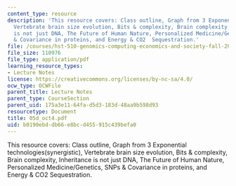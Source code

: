 ```yaml
---
content_type: resource
description: 'This resource covers: Class outline, Graph from 3 Exponential technologies(synergistic),
  Vertebrate brain size evolution, Bits & complexity, Brain complexity, Inheritance
  is not just DNA, The Future of Human Nature, Personalized Medicine/Genetics, SNPs
  & Covariance in proteins, and Energy & CO2  Sequestration.'
file: /courses/hst-510-genomics-computing-economics-and-society-fall-2005/b0190ebddb66e8bcd455915c439befa0_05d_oct4.pdf
file_size: 110976
file_type: application/pdf
learning_resource_types:
- Lecture Notes
license: https://creativecommons.org/licenses/by-nc-sa/4.0/
ocw_type: OCWFile
parent_title: Lecture Notes
parent_type: CourseSection
parent_uid: 175a3e11-64fa-d5d3-183d-48aa9b598d93
resourcetype: Document
title: 05d_oct4.pdf
uid: b0190ebd-db66-e8bc-d455-915c439befa0
---
```

This resource covers: Class outline, Graph from 3 Exponential technologies(synergistic), Vertebrate brain size evolution, Bits & complexity, Brain complexity, Inheritance is not just DNA, The Future of Human Nature, Personalized Medicine/Genetics, SNPs & Covariance in proteins, and Energy & CO2  Sequestration.